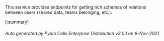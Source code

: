 






This service provides endpoints for getting rich schemas of relations between users (shared data, teams belonging, etc.).

[:summary]

###### Auto generated by Pydio Cells Enterprise Distribution v3.0.1 on 8-Nov-2021

